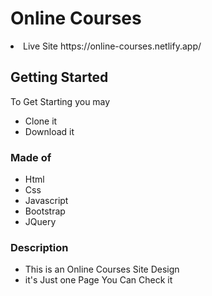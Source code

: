 # Online Courses

<li>Live Site<//li> https://online-courses.netlify.app/

## Getting Started 
  To Get Starting you may 
  * Clone it 
  * Download it

### Made of

* Html
* Css
* Javascript
* Bootstrap
* JQuery

### Description 

* This is an Online Courses Site Design
* it's Just one Page You Can Check it



